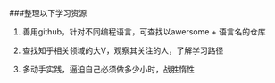 ###整理以下学习资源

1. 善用github，针对不同编程语言，可查找以awersome + 语言名的仓库

2. 查找知乎相关领域的大V，观察其关注的人，了解学习路径

3. 多动手实践，逼迫自己必须做多少小时，战胜惰性
